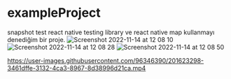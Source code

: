 # exampleProject
snapshot test react native testing library ve react native map kullanmayı denediğim bir proje.
![Screenshot 2022-11-14 at 12 08 10](https://user-images.githubusercontent.com/96346390/201620543-dc749b15-e2c4-4ac1-a939-84e12c0958c2.png)
![Screenshot 2022-11-14 at 12 08 28](https://user-images.githubusercontent.com/96346390/201620602-9faa01bb-1039-4c45-ad5a-0c1a84c0be6a.png)
![Screenshot 2022-11-14 at 12 08 50](https://user-images.githubusercontent.com/96346390/201620631-cfa77a81-96b7-49f2-a858-d02599a6a3c4.png)

https://user-images.githubusercontent.com/96346390/201623298-3461dffe-3132-4ca3-8967-8d38996d21ca.mp4


